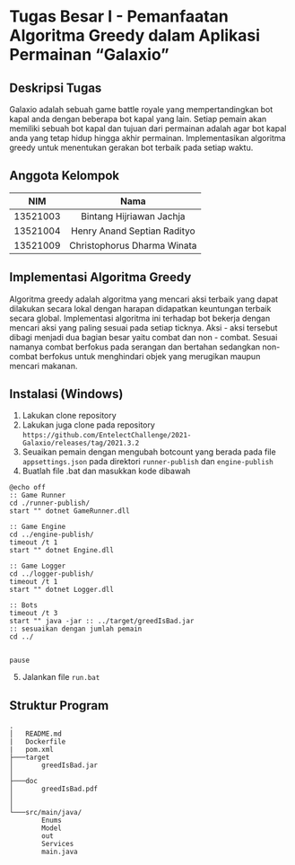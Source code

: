 # Tugas Besar I - Pemanfaatan Algoritma Greedy dalam Aplikasi Permainan “Galaxio”
## Deskripsi Tugas
Galaxio adalah sebuah game battle royale yang mempertandingkan bot kapal anda dengan beberapa bot kapal yang lain. Setiap pemain akan memiliki sebuah bot kapal dan tujuan dari permainan adalah agar bot kapal anda yang tetap hidup hingga akhir permainan. Implementasikan algoritma greedy untuk menentukan gerakan bot terbaik pada setiap waktu.
## Anggota Kelompok
| NIM | Nama |
| :---: | :---: |
| 13521003 | Bintang Hijriawan Jachja |
| 13521004 | Henry Anand Septian Radityo |
| 13521009 | Christophorus Dharma Winata |
## Implementasi Algoritma Greedy
Algoritma greedy adalah algoritma yang mencari aksi terbaik yang dapat dilakukan secara lokal dengan harapan didapatkan keuntungan terbaik secara global. Implementasi algoritma ini terhadap bot bekerja dengan mencari aksi yang paling sesuai pada setiap ticknya. Aksi - aksi tersebut dibagi menjadi dua bagian besar yaitu combat dan non - combat. Sesuai namanya combat berfokus pada serangan dan bertahan sedangkan non-combat berfokus untuk menghindari objek yang merugikan maupun mencari makanan.
## Instalasi (Windows)
1. Lakukan clone repository
2. Lakukan juga clone pada repository `https://github.com/EntelectChallenge/2021-Galaxio/releases/tag/2021.3.2`
3. Seuaikan pemain dengan mengubah botcount yang berada pada file `appsettings.json` pada direktori `runner-publish` dan `engine-publish`
4. Buatlah file .bat dan masukkan kode dibawah
```
@echo off
:: Game Runner
cd ./runner-publish/
start "" dotnet GameRunner.dll

:: Game Engine
cd ../engine-publish/
timeout /t 1
start "" dotnet Engine.dll

:: Game Logger
cd ../logger-publish/
timeout /t 1
start "" dotnet Logger.dll

:: Bots
timeout /t 3
start "" java -jar :: ../target/greedIsBad.jar
:: sesuaikan dengan jumlah pemain
cd ../


pause

```
5. Jalankan file `run.bat`
## Struktur Program
```
.
│   README.md
|   Dockerfile
|   pom.xml
├───target
│       greedIsBad.jar
│
├───doc
│       greedIsBad.pdf
│       
│
└───src/main/java/
        Enums
        Model
        out
        Services
        main.java
```
